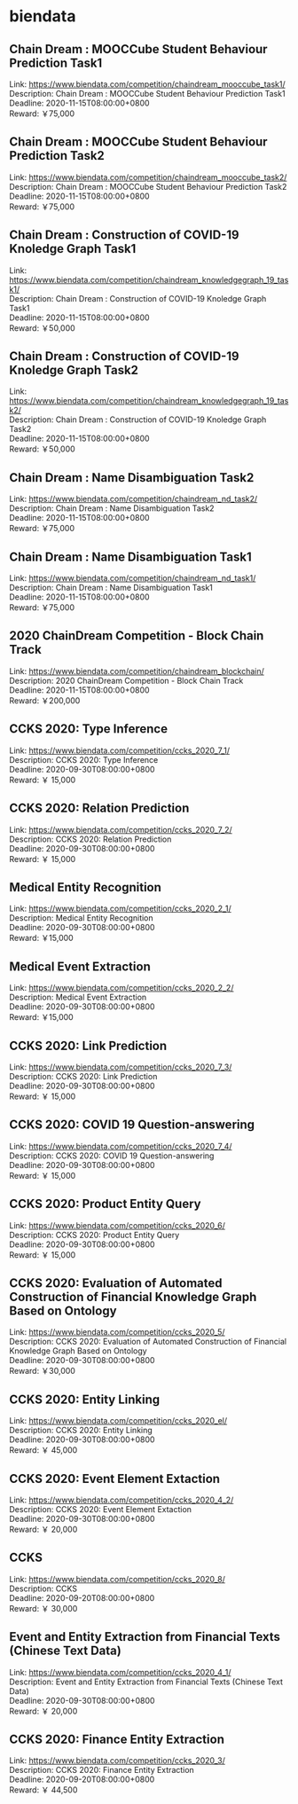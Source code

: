 # biendata



## Chain Dream : MOOCCube Student Behaviour Prediction Task1

Link: https://www.biendata.com/competition/chaindream_mooccube_task1/  
Description: Chain Dream : MOOCCube Student Behaviour Prediction Task1  
Deadline: 2020-11-15T08:00:00+0800  
Reward: ￥75,000  


## Chain Dream : MOOCCube Student Behaviour Prediction Task2

Link: https://www.biendata.com/competition/chaindream_mooccube_task2/  
Description: Chain Dream : MOOCCube Student Behaviour Prediction Task2  
Deadline: 2020-11-15T08:00:00+0800  
Reward: ￥75,000  


## Chain Dream : Construction of COVID-19 Knoledge Graph Task1

Link: https://www.biendata.com/competition/chaindream_knowledgegraph_19_task1/  
Description: Chain Dream : Construction of COVID-19 Knoledge Graph Task1  
Deadline: 2020-11-15T08:00:00+0800  
Reward: ￥50,000  


## Chain Dream : Construction of COVID-19 Knoledge Graph Task2

Link: https://www.biendata.com/competition/chaindream_knowledgegraph_19_task2/  
Description: Chain Dream : Construction of COVID-19 Knoledge Graph Task2  
Deadline: 2020-11-15T08:00:00+0800  
Reward: ￥50,000  


## Chain Dream : Name Disambiguation Task2

Link: https://www.biendata.com/competition/chaindream_nd_task2/  
Description: Chain Dream : Name Disambiguation Task2  
Deadline: 2020-11-15T08:00:00+0800  
Reward: ￥75,000  


## Chain Dream : Name Disambiguation Task1

Link: https://www.biendata.com/competition/chaindream_nd_task1/  
Description: Chain Dream : Name Disambiguation Task1  
Deadline: 2020-11-15T08:00:00+0800  
Reward: ￥75,000  


## 2020 ChainDream Competition - Block Chain Track

Link: https://www.biendata.com/competition/chaindream_blockchain/  
Description: 2020 ChainDream Competition - Block Chain Track  
Deadline: 2020-11-15T08:00:00+0800  
Reward: ￥200,000  


## CCKS 2020: Type Inference

Link: https://www.biendata.com/competition/ccks_2020_7_1/  
Description: CCKS 2020: Type Inference  
Deadline: 2020-09-30T08:00:00+0800  
Reward: ￥ 15,000  


## CCKS 2020: Relation Prediction

Link: https://www.biendata.com/competition/ccks_2020_7_2/  
Description: CCKS 2020: Relation Prediction  
Deadline: 2020-09-30T08:00:00+0800  
Reward: ￥ 15,000  


## Medical Entity Recognition

Link: https://www.biendata.com/competition/ccks_2020_2_1/  
Description: Medical Entity Recognition  
Deadline: 2020-09-30T08:00:00+0800  
Reward: ￥15,000  


## Medical Event Extraction

Link: https://www.biendata.com/competition/ccks_2020_2_2/  
Description: Medical Event Extraction  
Deadline: 2020-09-30T08:00:00+0800  
Reward: ￥15,000  


## CCKS 2020: Link Prediction

Link: https://www.biendata.com/competition/ccks_2020_7_3/  
Description: CCKS 2020: Link Prediction  
Deadline: 2020-09-30T08:00:00+0800  
Reward: ￥ 15,000  


## CCKS 2020: COVID 19 Question-answering

Link: https://www.biendata.com/competition/ccks_2020_7_4/  
Description: CCKS 2020: COVID 19 Question-answering  
Deadline: 2020-09-30T08:00:00+0800  
Reward: ￥ 15,000  


## CCKS 2020: Product Entity Query

Link: https://www.biendata.com/competition/ccks_2020_6/  
Description: CCKS 2020: Product Entity Query  
Deadline: 2020-09-30T08:00:00+0800  
Reward: ￥ 15,000  


## CCKS 2020: Evaluation of Automated Construction of Financial Knowledge Graph Based on Ontology

Link: https://www.biendata.com/competition/ccks_2020_5/  
Description: CCKS 2020: Evaluation of Automated Construction of Financial Knowledge Graph Based on Ontology  
Deadline: 2020-09-30T08:00:00+0800  
Reward: ￥30,000  


## CCKS 2020: Entity Linking

Link: https://www.biendata.com/competition/ccks_2020_el/  
Description: CCKS 2020: Entity Linking  
Deadline: 2020-09-30T08:00:00+0800  
Reward: ￥ 45,000  


## CCKS 2020: Event Element Extaction

Link: https://www.biendata.com/competition/ccks_2020_4_2/  
Description: CCKS 2020: Event Element Extaction  
Deadline: 2020-09-30T08:00:00+0800  
Reward: ￥ 20,000  


## CCKS

Link: https://www.biendata.com/competition/ccks_2020_8/  
Description: CCKS  
Deadline: 2020-09-20T08:00:00+0800  
Reward: ￥ 30,000  


## Event and Entity Extraction from Financial Texts (Chinese Text Data)

Link: https://www.biendata.com/competition/ccks_2020_4_1/  
Description: Event and Entity Extraction from Financial Texts (Chinese Text Data)  
Deadline: 2020-09-30T08:00:00+0800  
Reward: ￥ 20,000  


## CCKS 2020: Finance Entity Extraction

Link: https://www.biendata.com/competition/ccks_2020_3/  
Description: CCKS 2020: Finance Entity Extraction  
Deadline: 2020-09-20T08:00:00+0800  
Reward: ￥ 44,500  

